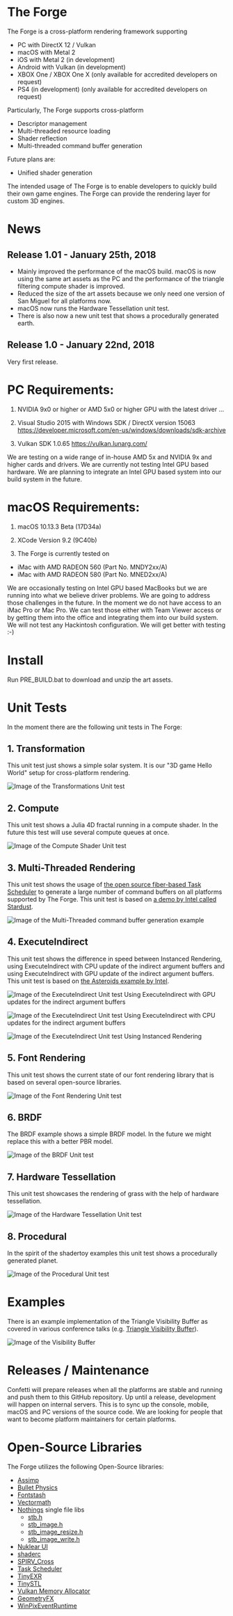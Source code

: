 # The Forge
The Forge is a cross-platform rendering framework supporting
- PC with DirectX 12 / Vulkan
- macOS with Metal 2
- iOS with Metal 2 (in development)
- Android with Vulkan (in development)
- XBOX One / XBOX One X (only available for accredited developers on request)
- PS4 (in development) (only available for accredited developers on request)

Particularly, The Forge supports cross-platform
- Descriptor management
- Multi-threaded resource loading
- Shader reflection
- Multi-threaded command buffer generation

Future plans are:
- Unified shader generation

The intended usage of The Forge is to enable developers to quickly build their own game engines. The Forge can provide the rendering layer for custom 3D engines.


# News
## Release 1.01 - January 25th, 2018
* Mainly improved the performance of the macOS build. macOS is now using the same art assets as the PC and the performance of the triangle filtering compute shader is improved. 
* Reduced the size of the art assets because we only need one version of San Miguel for all platforms now. 
* macOS now runs the Hardware Tessellation unit test. 
* There is also now a new unit test that shows a procedurally generated earth.


## Release 1.0 - January 22nd, 2018
Very first release.

  
# PC Requirements:

1. NVIDIA 9x0 or higher or AMD 5x0 or higher GPU with the latest driver ...

2. Visual Studio 2015 with Windows SDK / DirectX version 15063
https://developer.microsoft.com/en-us/windows/downloads/sdk-archive

3. Vulkan SDK 1.0.65 
https://vulkan.lunarg.com/

We are testing on a wide range of in-house AMD 5x and NVIDIA 9x and higher cards and drivers. We are currently not testing Intel GPU based hardware. We are planning to integrate an Intel GPU based system into our build system in the future.

# macOS Requirements:

1. macOS 10.13.3 Beta (17D34a)

2. XCode Version 9.2 (9C40b)

3. The Forge is currently tested on 
* iMac with AMD RADEON 560 (Part No. MNDY2xx/A)
* iMac with AMD RADEON 580 (Part No. MNED2xx/A)

We are occasionally testing on Intel GPU based MacBooks but we are running into what we believe driver problems. We are going to address those challenges in the future. In the moment we do not have access to an iMac Pro or Mac Pro. We can test those either with Team Viewer access or by getting them into the office and integrating them into our build system.
We will not test any Hackintosh configuration. 
We will get better with testing :-)

# Install
Run PRE_BUILD.bat to download and unzip the art assets.



# Unit Tests
In the moment there are the following unit tests in The Forge:

## 1. Transformation

This unit test just shows a simple solar system. It is our "3D game Hello World" setup for cross-platform rendering.

![Image of the Transformations Unit test](Screenshots/01_Transformations.PNG)

## 2. Compute

This unit test shows a Julia 4D fractal running in a compute shader. In the future this test will use several compute queues at once.

![Image of the Compute Shader Unit test](Screenshots/02_Compute.PNG)

## 3. Multi-Threaded Rendering

This unit test shows the usage of [the open source fiber-based Task Scheduler](https://github.com/SergeyMakeev/TaskScheduler) to generate a large number of command buffers on all platforms supported by The Forge. This unit test is based on [a demo by Intel called Stardust](https://software.intel.com/en-us/articles/using-vulkan-graphics-api-to-render-a-cloud-of-animated-particles-in-stardust-application).

![Image of the Multi-Threaded command buffer generation example](Screenshots/03_MultiThreading.PNG)

## 4. ExecuteIndirect

This unit test shows the difference in speed between Instanced Rendering, using ExecuteIndirect with CPU update of the indirect argument buffers and using ExecuteIndirect with GPU update of the indirect argument buffers.
This unit test is based on [the Asteroids example by Intel](https://software.intel.com/en-us/articles/asteroids-and-directx-12-performance-and-power-savings).

![Image of the ExecuteIndirect Unit test](Screenshots/04_ExecuteIndirect.PNG)
Using ExecuteIndirect with GPU updates for the indirect argument buffers

![Image of the ExecuteIndirect Unit test](Screenshots/04_ExecuteIndirect_2.PNG)
Using ExecuteIndirect with CPU updates for the indirect argument buffers

![Image of the ExecuteIndirect Unit test](Screenshots/04_ExecuteIndirect_3.PNG)
Using Instanced Rendering

## 5. Font Rendering

This unit test shows the current state of our font rendering library that is based on several open-source libraries.

![Image of the Font Rendering Unit test](Screenshots/05_FontRendering.PNG)

## 6. BRDF

The BRDF example shows a simple BRDF model. In the future we might replace this with a better PBR model.

![Image of the BRDF Unit test](Screenshots/06_BRDF.PNG)

## 7. Hardware Tessellation

This unit test showcases the rendering of grass with the help of hardware tessellation.

![Image of the Hardware Tessellation Unit test](Screenshots/07_Hardware_Tessellation.PNG)

## 8. Procedural 
In the spirit of the shadertoy examples this unit test shows a procedurally generated planet.

![Image of the Procedural Unit test](Screenshots/08_Procedural.PNG)


# Examples
There is an example implementation of the Triangle Visibility Buffer as covered in various conference talks (e.g. <a href="http://www.conffx.com/Visibility_Buffer_GDCE.pdf" target="_blank">Triangle Visibility Buffer</a>).

![Image of the Visibility Buffer](Screenshots/Visibility_Buffer.png)


# Releases / Maintenance
Confetti will prepare releases when all the platforms are stable and running and push them to this GitHub repository. Up until a release, development will happen on internal servers. This is to sync up the console, mobile, macOS and PC versions of the source code.
We are looking for people that want to become platform maintainers for certain platforms.


# Open-Source Libraries
The Forge utilizes the following Open-Source libraries:
* [Assimp](https://github.com/assimp/assimp)
* [Bullet Physics](https://github.com/bulletphysics)
* [Fontstash](https://github.com/memononen/fontstash)
* [Vectormath](https://github.com/glampert/vectormath)
* [Nothings](https://github.com/nothings/stb) single file libs 
  * [stb.h](https://github.com/nothings/stb/blob/master/stb.h)
  * [stb_image.h](https://github.com/nothings/stb/blob/master/stb_image.h)
  * [stb_image_resize.h](https://github.com/nothings/stb/blob/master/stb_image_resize.h)
  * [stb_image_write.h](https://github.com/nothings/stb/blob/master/stb_image_write.h)
* [Nuklear UI](https://github.com/vurtun/nuklear)
* [shaderc](https://github.com/google/shaderc)
* [SPIRV_Cross](https://github.com/KhronosGroup/SPIRV-Cross)
* [Task Scheduler](https://github.com/SergeyMakeev/TaskScheduler)
* [TinyEXR](https://github.com/syoyo/tinyexr)
* [TinySTL](https://github.com/mendsley/tinystl)
* [Vulkan Memory Allocator](https://github.com/GPUOpen-LibrariesAndSDKs/VulkanMemoryAllocator)
* [GeometryFX](https://gpuopen.com/gaming-product/geometryfx/)
* [WinPixEventRuntime](https://blogs.msdn.microsoft.com/pix/winpixeventruntime/)